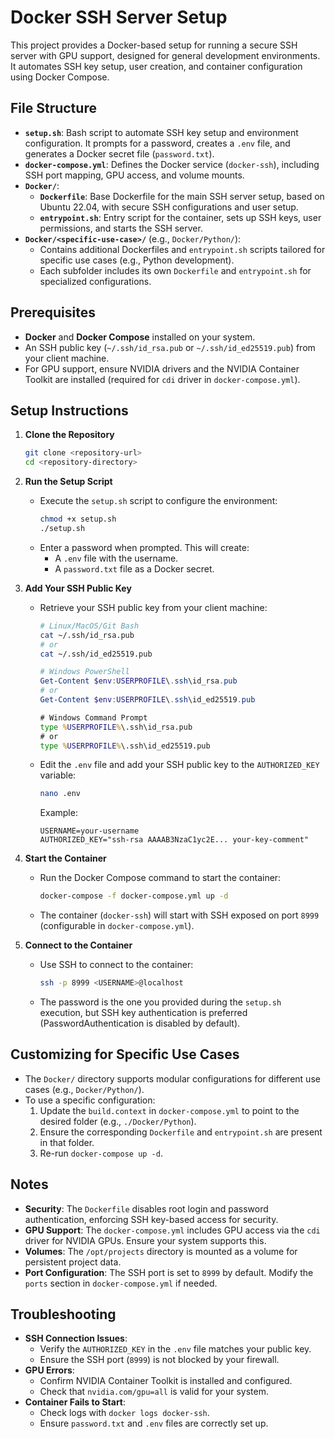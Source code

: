 # Docker SSH Server Setup

This project provides a Docker-based setup for running a secure SSH server with GPU support, designed for general development environments. It automates SSH key setup, user creation, and container configuration using Docker Compose.

## File Structure

- **`setup.sh`**: Bash script to automate SSH key setup and environment configuration. It prompts for a password, creates a `.env` file, and generates a Docker secret file (`password.txt`).
- **`docker-compose.yml`**: Defines the Docker service (`docker-ssh`), including SSH port mapping, GPU access, and volume mounts.
- **`Docker/`**:
  - **`Dockerfile`**: Base Dockerfile for the main SSH server setup, based on Ubuntu 22.04, with secure SSH configurations and user setup.
  - **`entrypoint.sh`**: Entry script for the container, sets up SSH keys, user permissions, and starts the SSH server.
- **`Docker/<specific-use-case>/`** (e.g., `Docker/Python/`):
  - Contains additional Dockerfiles and `entrypoint.sh` scripts tailored for specific use cases (e.g., Python development).
  - Each subfolder includes its own `Dockerfile` and `entrypoint.sh` for specialized configurations.

## Prerequisites

- **Docker** and **Docker Compose** installed on your system.
- An SSH public key (`~/.ssh/id_rsa.pub` or `~/.ssh/id_ed25519.pub`) from your client machine.
- For GPU support, ensure NVIDIA drivers and the NVIDIA Container Toolkit are installed (required for `cdi` driver in `docker-compose.yml`).

## Setup Instructions

1. **Clone the Repository**
   ```bash
   git clone <repository-url>
   cd <repository-directory>
   ```

2. **Run the Setup Script**
   - Execute the `setup.sh` script to configure the environment:
     ```bash
     chmod +x setup.sh
     ./setup.sh
     ```
   - Enter a password when prompted. This will create:
     - A `.env` file with the username.
     - A `password.txt` file as a Docker secret.

3. **Add Your SSH Public Key**
   - Retrieve your SSH public key from your client machine:
     ```bash
     # Linux/MacOS/Git Bash
     cat ~/.ssh/id_rsa.pub
     # or
     cat ~/.ssh/id_ed25519.pub
     ```
     ```powershell
     # Windows PowerShell
     Get-Content $env:USERPROFILE\.ssh\id_rsa.pub
     # or
     Get-Content $env:USERPROFILE\.ssh\id_ed25519.pub
     ```
     ```cmd
     # Windows Command Prompt
     type %USERPROFILE%\.ssh\id_rsa.pub
     # or
     type %USERPROFILE%\.ssh\id_ed25519.pub
     ```
   - Edit the `.env` file and add your SSH public key to the `AUTHORIZED_KEY` variable:
     ```bash
     nano .env
     ```
     Example:
     ```
     USERNAME=your-username
     AUTHORIZED_KEY="ssh-rsa AAAAB3NzaC1yc2E... your-key-comment"
     ```

4. **Start the Container**
   - Run the Docker Compose command to start the container:
     ```bash
     docker-compose -f docker-compose.yml up -d
     ```
   - The container (`docker-ssh`) will start with SSH exposed on port `8999` (configurable in `docker-compose.yml`).

5. **Connect to the Container**
   - Use SSH to connect to the container:
     ```bash
     ssh -p 8999 <USERNAME>@localhost
     ```
   - The password is the one you provided during the `setup.sh` execution, but SSH key authentication is preferred (PasswordAuthentication is disabled by default).

## Customizing for Specific Use Cases

- The `Docker/` directory supports modular configurations for different use cases (e.g., `Docker/Python/`).
- To use a specific configuration:
  1. Update the `build.context` in `docker-compose.yml` to point to the desired folder (e.g., `./Docker/Python`).
  2. Ensure the corresponding `Dockerfile` and `entrypoint.sh` are present in that folder.
  3. Re-run `docker-compose up -d`.

## Notes

- **Security**: The `Dockerfile` disables root login and password authentication, enforcing SSH key-based access for security.
- **GPU Support**: The `docker-compose.yml` includes GPU access via the `cdi` driver for NVIDIA GPUs. Ensure your system supports this.
- **Volumes**: The `/opt/projects` directory is mounted as a volume for persistent project data.
- **Port Configuration**: The SSH port is set to `8999` by default. Modify the `ports` section in `docker-compose.yml` if needed.

## Troubleshooting

- **SSH Connection Issues**:
  - Verify the `AUTHORIZED_KEY` in the `.env` file matches your public key.
  - Ensure the SSH port (`8999`) is not blocked by your firewall.
- **GPU Errors**:
  - Confirm NVIDIA Container Toolkit is installed and configured.
  - Check that `nvidia.com/gpu=all` is valid for your system.
- **Container Fails to Start**:
  - Check logs with `docker logs docker-ssh`.
  - Ensure `password.txt` and `.env` files are correctly set up.
